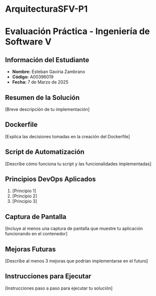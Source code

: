 # ArquitecturaSFV-P1

# Evaluación Práctica - Ingeniería de Software V

## Información del Estudiante

- **Nombre:** Esteban Gaviria Zambrano
- **Código:** A00396019
- **Fecha:** 7 de Marzo de 2025

## Resumen de la Solución

[Breve descripción de tu implementación]

## Dockerfile

[Explica las decisiones tomadas en la creación del Dockerfile]

## Script de Automatización

[Describe cómo funciona tu script y las funcionalidades implementadas]

## Principios DevOps Aplicados

1. [Principio 1]
2. [Principio 2]
3. [Principio 3]

## Captura de Pantalla

[Incluye al menos una captura de pantalla que muestre tu aplicación funcionando en el contenedor]

## Mejoras Futuras

[Describe al menos 3 mejoras que podrían implementarse en el futuro]

## Instrucciones para Ejecutar

[Instrucciones paso a paso para ejecutar tu solución]
